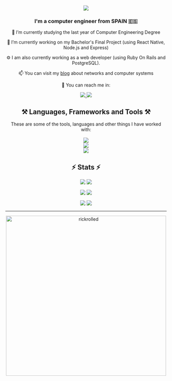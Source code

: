 <h1 align="center">
    <img src="https://readme-typing-svg.herokuapp.com/?font=Fira+Code&size=35&center=true&vCenter=true&width=500&height=70&duration=4000&color=A2B7F7FF&lines=Hi+There!+👋;+I'm+Alberto!;" />
</h1>

<h3 align="center">I'm a computer engineer from SPAIN 🇪🇸 </h3>

<div align="center">
  
 🔭 I’m currently studying the last year of Computer Engineering Degree
  
 🌱 I’m currently working on my Bachelor's Final Project (using React Native, Node.js and Express)

 ⚙️ I am also currently working as a web developer (using Ruby On Rails and PostgreSQL).
 
 📫 You can visit my [blog](https://informaticaenuno.wordpress.com/) about networks and computer systems

 💬 You can reach me in:
 
</div>
 
<div align="center"> 
  <a href="mailto:albertovmrm@gmail.com">
    <img src="https://img.shields.io/badge/Gmail-D14836?style=for-the-badge&logo=gmail&logoColor=white" />
  </a>
  <a href="https://linkedin.com/in/alberto-vazquez-martinez" target="_blank">
    <img src="https://img.shields.io/badge/LinkedIn-0077B5?style=for-the-badge&logo=linkedin&logoColor=white" target="_blank" />
  </a>
</div>

<h2 align="center">⚒️ Languages, Frameworks and Tools ⚒️</h2>

<div align="center">
    These are some of the tools, languages and other things I have worked with:
</div>
<br/>

<div align="center">
    <img src="https://skillicons.dev/icons?i=python,flask,java,c,cpp,cs,ruby,powershell,bash,javascript"/><br>
    <img src="https://skillicons.dev/icons?i=bootstrap,html,css,md,linux,rails,react,express,nodejs,mysql"/><br>
    <img src="https://skillicons.dev/icons?i=discord,postman,docker,vscode,visualstudio,neovim,eclipse,ps,git,github"/>
</div>

<h2 align="center">⚡ Stats ⚡</h2>
<div align=center>

[![](https://github-readme-stats.vercel.app/api/top-langs/?username=alb3rtov&layout=compact&theme=nord&exclude_repo=alb3rtov.github.io,ISO2-2021-Testing-P3,alb3rtov,ARCO,DSBM,uart-communication-stm32-esp32#gh-dark-mode-only)](https://github.com/anuraghazra/github-readme-stats#gh-dark-mode-only)
[![](https://github-readme-stats.vercel.app/api/top-langs/?username=alb3rtov&layout=compact&theme=default&exclude_repo=alb3rtov.github.io,ISO2-2021-Testing-P3,alb3rtov,ARCO,DSBM,uart-communication-stm32-esp32#gh-light-mode-only)](https://github.com/anuraghazra/github-readme-stats#gh-light-mode-only)
    
[![](https://github-readme-stats.vercel.app/api?username=alb3rtov&show_icons=true&locale=en&theme=nord#gh-dark-mode-only)](https://github.com/anuraghazra/github-readme-stats#gh-dark-mode-only)
[![](https://github-readme-stats.vercel.app/api?username=alb3rtov&show_icons=true&locale=en&theme=default#gh-light-mode-only)](https://github.com/anuraghazra/github-readme-stats#gh-light-mode-only)

[![](https://github-readme-streak-stats.herokuapp.com/?user=alb3rtov&theme=nord#gh-dark-mode-only)](https://github.com/anuraghazra/github-readme-stats#gh-dark-mode-only)
[![](https://github-readme-streak-stats.herokuapp.com/?user=alb3rtov&theme=default#gh-light-mode-only)](https://github.com/anuraghazra/github-readme-stats#gh-light-mode-only)

</div>

<hr/>

<div align="center">
    <a href="https://www.youtube.com/watch?v=uHgt8giw1LY" target="_blank" alt="rickrolled"">
        <img src="https://blog.karenying.com/static/3791821603a2ba731cabf17cc891864b/445d5/github-commit-bot.jpg" alt="rickrolled" width=500/>
    </a>
</div>

<div align="right">
    <img src="https://media.tenor.com/PS6medrGxqwAAAAd/cat-kiss.gif" width="10" height="10" />
</div>
